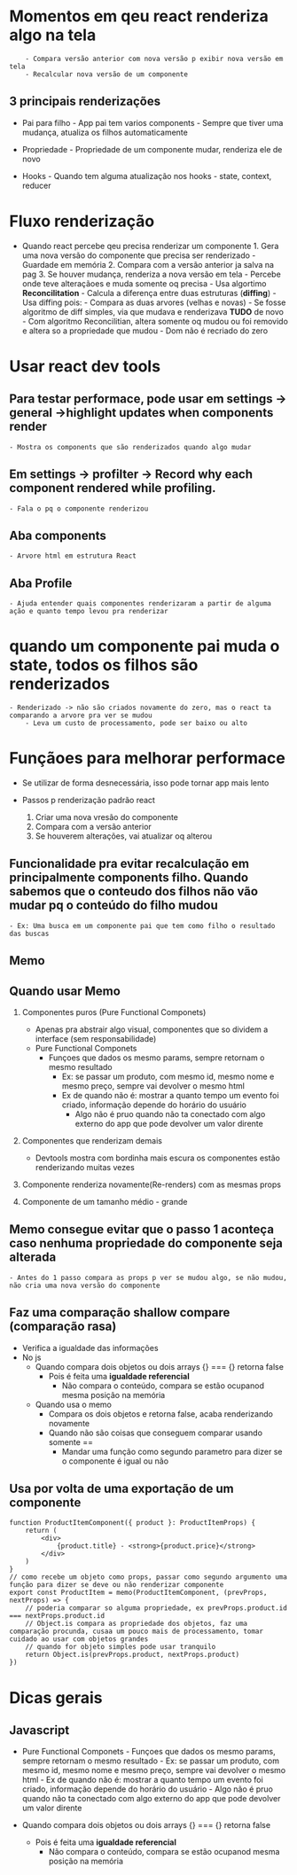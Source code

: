 # Momentos em qeu react renderiza algo na tela
        - Compara versão anterior com nova versão p exibir nova versão em tela
        - Recalcular nova versão de um componente

## 3 principais renderizações
- Pai para filho
        - App pai tem varios components
        - Sempre que tiver uma mudança, atualiza os filhos automaticamente

- Propriedade
        - Propriedade de um componente mudar, renderiza ele de novo

- Hooks
        - Quando tem alguma atualização nos hooks
        - state, context, reducer

# Fluxo renderização
- Quando react percebe qeu precisa renderizar um componente
        1. Gera uma nova versão do componente que precisa ser renderizado
                - Guardade em memória
        2.  Compara com a versão anterior ja salva na pag
        3. Se houver mudança, renderiza a nova versão em tela
                - Percebe onde teve alteraçãoes e muda somente oq precisa
                - Usa algortimo **Reconcilitation**
                        - Calcula a diferença entre duas estruturas (**diffing**)
                        - Usa diffing pois:
                                - Compara as duas arvores (velhas e novas)
                                - Se fosse algoritmo de diff simples, via que mudava e renderizava **TUDO** de novo
                                - Com algoritmo Reconcilitian, altera somente oq mudou ou foi removido e altera so a propriedade que mudou
                                        - Dom não é recriado do zero
# Usar react dev tools
## Para testar performace, pode usar em settings -> general ->highlight updates when components render
    - Mostra os components que são renderizados quando algo mudar

## Em settings -> profilter -> Record why each component rendered while profiling.
    - Fala o pq o componente renderizou

## Aba components
    - Arvore html em estrutura React
## Aba Profile
    - Ajuda entender quais componentes renderizaram a partir de alguma ação e quanto tempo levou pra renderizar
# quando um componente pai muda o state, todos os filhos são renderizados
    - Renderizado -> não são criados novamente do zero, mas o react ta comparando a arvore pra ver se mudou
        - Leva um custo de processamento, pode ser baixo ou alto


# Funçãoes para melhorar performace
- Se utilizar de forma desnecessária, isso pode tornar app mais lento

- Passos p renderização padrão react
    1. Criar uma nova vresão do componente
    2. Compara com a versão anterior
    3. Se houverem alterações, vai atualizar oq alterou
## Funcionalidade pra evitar recalculação em principalmente components filho. Quando sabemos que o conteudo dos filhos não vão mudar pq o conteúdo do filho mudou
    - Ex: Uma busca em um componente pai que tem como filho o resultado das buscas
## Memo

## Quando usar Memo
1. Componentes puros (Pure Functional Componets)
    - Apenas pra abstrair algo visual, componentes que so dividem a interface (sem responsabilidade)
    - Pure Functional Componets
        - Funçoes que dados os mesmo params, sempre retornam o mesmo resultado
            - Ex: se passar um produto, com mesmo id, mesmo nome e mesmo preço, sempre vai devolver o mesmo html
            - Ex de quando não é: mostrar a quanto tempo um evento foi criado, informação depende do horário do usuário
                - Algo não é pruo quando não ta conectado com algo externo do app que pode devolver um valor dirente

2. Componentes que renderizam demais
    - Devtools mostra com bordinha mais escura os componentes estão renderizando muitas vezes
3. Componente renderiza novamente(Re-renders) com as mesmas props
4. Componente de um tamanho médio - grande
## Memo consegue evitar que o passo 1 aconteça caso nenhuma propriedade do componente seja alterada
    - Antes do 1 passo compara as props p ver se mudou algo, se não mudou, não cria uma nova versão do componente

## Faz uma comparação shallow compare (comparação rasa)
- Verifica a igualdade das informações
- No js
    - Quando compara dois objetos ou dois arrays {} === {} retorna false
        - Pois é feita uma **igualdade referencial**
            - Não compara o conteúdo, compara se estão ocupanod mesma posição na memória
    - Quando usa o memo
        - Compara os dois objetos e retorna false, acaba renderizando novamente
        - Quando não são coisas que conseguem comparar usando somente ==
            - Mandar uma função como segundo parametro para dizer se o componente é igual ou não

## Usa por volta de uma exportação de um componente
```tsx
function ProductItemComponent({ product }: ProductItemProps) {
    return (
        <div>
            {product.title} - <strong>{product.price}</strong>
        </div>
    )
}
// como recebe um objeto como props, passar como segundo argumento uma função para dizer se deve ou não renderizar componente 
export const ProductItem = memo(ProductItemComponent, (prevProps, nextProps) => {
    // poderia comparar so alguma propriedade, ex prevProps.product.id === nextProps.product.id
    // Object.is compara as propriedade dos objetos, faz uma comparação procunda, cusaa um pouco mais de processamento, tomar cuidado ao usar com objetos grandes
    // quando for objeto simples pode usar tranquilo
    return Object.is(prevProps.product, nextProps.product)
})
```



# Dicas gerais
## Javascript
- Pure Functional Componets
        - Funçoes que dados os mesmo params, sempre retornam o mesmo resultado
            - Ex: se passar um produto, com mesmo id, mesmo nome e mesmo preço, sempre vai devolver o mesmo html
            - Ex de quando não é: mostrar a quanto tempo um evento foi criado, informação depende do horário do usuário
                - Algo não é pruo quando não ta conectado com algo externo do app que pode devolver um valor dirente 

- Quando compara dois objetos ou dois arrays {} === {} retorna false
    - Pois é feita uma **igualdade referencial**
        - Não compara o conteúdo, compara se estão ocupanod mesma posição na memória